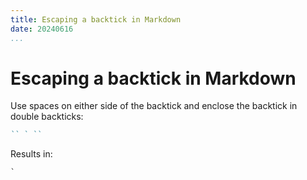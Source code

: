 ```yaml
---
title: Escaping a backtick in Markdown
date: 20240616
...
```


# Escaping a backtick in Markdown

Use spaces on either side of the backtick and enclose the backtick in double
backticks:

```Markdown
`` ` ``
```

Results in:

`` ` ``
